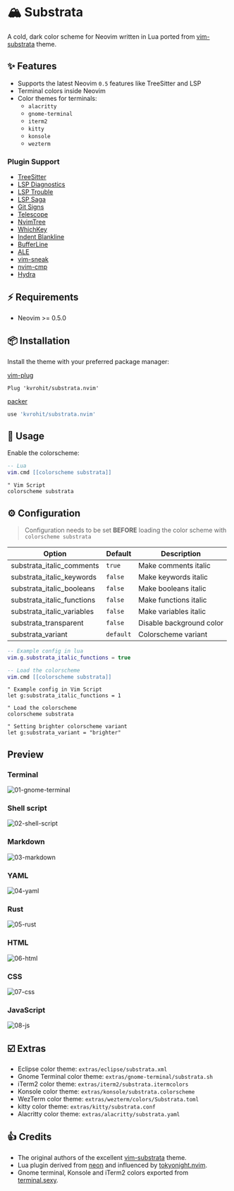 # 🏔 Substrata

A cold, dark color scheme for Neovim written in Lua ported from [vim-substrata](https://github.com/arzg/vim-substrata) theme.

## ✨ Features

- Supports the latest Neovim `0.5` features like TreeSitter and LSP
- Terminal colors inside Neovim
- Color themes for terminals:
  - `alacritty`
  - `gnome-terminal`
  - `iterm2`
  - `kitty`
  - `konsole`
  - `wezterm`

### Plugin Support

- [TreeSitter](https://github.com/nvim-treesitter/nvim-treesitter)
- [LSP Diagnostics](https://neovim.io/doc/user/lsp.html)
- [LSP Trouble](https://github.com/folke/lsp-trouble.nvim)
- [LSP Saga](https://github.com/glepnir/lspsaga.nvim)
- [Git Signs](https://github.com/lewis6991/gitsigns.nvim)
- [Telescope](https://github.com/nvim-telescope/telescope.nvim)
- [NvimTree](https://github.com/kyazdani42/nvim-tree.lua)
- [WhichKey](https://github.com/liuchengxu/vim-which-key)
- [Indent Blankline](https://github.com/lukas-reineke/indent-blankline.nvim)
- [BufferLine](https://github.com/akinsho/nvim-bufferline.lua)
- [ALE](https://github.com/dense-analysis/ale)
- [vim-sneak](https://github.com/justinmk/vim-sneak)
- [nvim-cmp](https://github.com/hrsh7th/nvim-cmp)
- [Hydra](https://github.com/anuvyklack/hydra.nvim)

## ⚡️ Requirements

- Neovim >= 0.5.0

## 📦 Installation

Install the theme with your preferred package manager:

[vim-plug](https://github.com/junegunn/vim-plug)

```vim
Plug 'kvrohit/substrata.nvim'
```

[packer](https://github.com/wbthomason/packer.nvim)

```lua
use 'kvrohit/substrata.nvim'
```

## 🚀 Usage

Enable the colorscheme:

```lua
-- Lua
vim.cmd [[colorscheme substrata]]
```

```vim
" Vim Script
colorscheme substrata
```

## ⚙️ Configuration

> Configuration needs to be set **BEFORE** loading the color scheme with `colorscheme substrata`

| Option                     | Default   | Description              |
| -------------------------- | --------- | ------------------------ |
| substrata_italic_comments  | `true`    | Make comments italic     |
| substrata_italic_keywords  | `false`   | Make keywords italic     |
| substrata_italic_booleans  | `false`   | Make booleans italic     |
| substrata_italic_functions | `false`   | Make functions italic    |
| substrata_italic_variables | `false`   | Make variables italic    |
| substrata_transparent      | `false`   | Disable background color |
| substrata_variant          | `default` | Colorscheme variant      |

```lua
-- Example config in lua
vim.g.substrata_italic_functions = true

-- Load the colorscheme
vim.cmd [[colorscheme substrata]]
```

```vim
" Example config in Vim Script
let g:substrata_italic_functions = 1

" Load the colorscheme
colorscheme substrata
```

```vim
" Setting brighter colorscheme variant
let g:substrata_variant = "brighter"
```

## Preview

### Terminal

![01-gnome-terminal](https://user-images.githubusercontent.com/1040966/126907857-4bcc17d0-eb5b-4efb-b19b-aed7c281ddce.png)

### Shell script

![02-shell-script](https://user-images.githubusercontent.com/1040966/126907859-a3237745-6f67-4fe6-a990-6be96a466fcd.png)

### Markdown

![03-markdown](https://user-images.githubusercontent.com/1040966/126907860-09243fbf-c01d-4369-9ea1-25e31f705f33.png)

### YAML

![04-yaml](https://user-images.githubusercontent.com/1040966/126907862-8435f068-e494-42f0-8d1c-dd00d110199a.png)

### Rust

![05-rust](https://user-images.githubusercontent.com/1040966/126907863-60ad9141-cf7e-479e-a2a2-034bb04f3359.png)

### HTML

![06-html](https://user-images.githubusercontent.com/1040966/126907867-c50c6865-22d9-4396-ac72-eb42c36be454.png)

### CSS

![07-css](https://user-images.githubusercontent.com/1040966/126907868-190283cc-ae80-44b9-ad1e-f046a2c823bc.png)

### JavaScript

![08-js](https://user-images.githubusercontent.com/1040966/126907870-1e45a9d1-9ed2-4a7c-8b5a-99a99f212e5b.png)

## ☑️ Extras

- Eclipse color theme: `extras/eclipse/substrata.xml`
- Gnome Terminal color theme: `extras/gnome-terminal/substrata.sh`
- iTerm2 color theme: `extras/iterm2/substrata.itermcolors`
- Konsole color theme: `extras/konsole/substrata.colorscheme`
- WezTerm color theme: `extras/wezterm/colors/Substrata.toml`
- kitty color theme: `extras/kitty/substrata.conf`
- Alacritty color theme: `extras/alacritty/substrata.yaml`

## 👍 Credits

- The original authors of the excellent [vim-substrata](https://github.com/arzg/vim-substrata) theme.
- Lua plugin derived from [neon](https://github.com/rafamadriz/neon) and influenced by [tokyonight.nvim](https://github.com/folke/tokyonight.nvim).
- Gnome terminal, Konsole and iTerm2 colors exported from [terminal.sexy](http://terminal.sexy).
